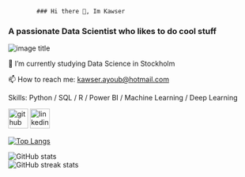             ### Hi there 👋, Im Kawser

### A passionate Data Scientist who likes to do cool stuff

![image title](https://rushter.com/counter.svg)

🌱 I’m currently studying Data Science in Stockholm

📫 How to reach me: kawser.ayoub@hotmail.com

Skills: Python / SQL / R / Power BI / Machine Learning / Deep Learning

[<img src='https://cdn.jsdelivr.net/npm/simple-icons@3.0.1/icons/github.svg' alt='github' height='40'>](https://github.com/kawserayoub)  [<img src='https://cdn.jsdelivr.net/npm/simple-icons@3.0.1/icons/linkedin.svg' alt='linkedin' height='40'>](https://www.linkedin.com/in/kawser-ayoub/)  

[![Top Langs](https://github-readme-stats.vercel.app/api/top-langs/?username=kawserayoub)](https://github.com/anuraghazra/github-readme-stats)

![GitHub stats](https://github-readme-stats.vercel.app/api?username=kawserayoub&show_icons=true)  
![GitHub streak stats](https://streak-stats.demolab.com/?user=kawserayoub)  



